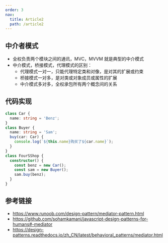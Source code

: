```yaml
---
order: 3
nav:
  title: Article2
  path: /article2
---
```


## 中介者模式

- 全权负责两个模块之间的通讯，MVC，MVVM 就是典型的中介模式
- 中介模式，桥接模式，代理模式的区别：
  - 代理模式一对一，只能代理特定类和对像，是对其的扩展或约束
  - 桥接模式一对多，是对类或对象成员或属性的扩展
  - 中介模式多对多，全权承包所有两个概念间的关系

## 代码实现

```typescript
class Car {
  name: string = 'Benz';
}
class Buyer {
  name: string = 'Sam';
  buy(car: Car) {
    console.log(`${this.name}购买了${car.name}`);
  }
}
class FourSShop {
  constructor() {
    const benz = new Car();
    const sam = new Buyer();
    sam.buy(benz);
  }
}
```

## 参考链接

- https://www.runoob.com/design-pattern/mediator-pattern.html
- https://github.com/sohamkamani/javascript-design-patterns-for-humans#-mediator
- https://design-patterns.readthedocs.io/zh_CN/latest/behavioral_patterns/mediator.html
